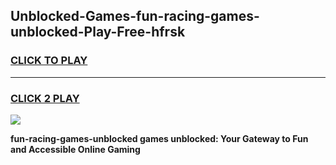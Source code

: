 
## Unblocked-Games-fun-racing-games-unblocked-Play-Free-hfrsk
<h3>
<a href="https://premium76.site?title=fun-racing-games-unblocked&ref=21A">CLICK TO PLAY</a></h3>
<hr>

<h3>
<a href="https://premium76.site?title=fun-racing-games-unblocked&ref=21A">CLICK 2 PLAY</a>
  
</h3>

<a href="https://premium76.site?title=fun-racing-games-unblocked&ref=21A"><img src="https://clearcache.store/games.png"></a>


**fun-racing-games-unblocked games unblocked: Your Gateway to Fun and Accessible Online Gaming**
